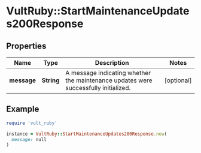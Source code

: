 # VultRuby::StartMaintenanceUpdates200Response

## Properties

| Name | Type | Description | Notes |
| ---- | ---- | ----------- | ----- |
| **message** | **String** | A message indicating whether the maintenance updates were successfully initialized. | [optional] |

## Example

```ruby
require 'vult_ruby'

instance = VultRuby::StartMaintenanceUpdates200Response.new(
  message: null
)
```

